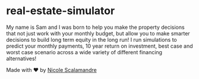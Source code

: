 # real-estate-simulator
My name is Sam and I was born to help you make the property decisions that not just work with your monthly budget, but allow you to make smarter decisions to build long term equity in the long run! I run simulations to predict your monthly payments, 10 year return on investment, best case and worst case scenario across a wide variety of different financing alternatives!    

Made with ♥️ by [Nicole Scalamandre](https://www.linkedin.com/in/nicole-scalamandre/)
